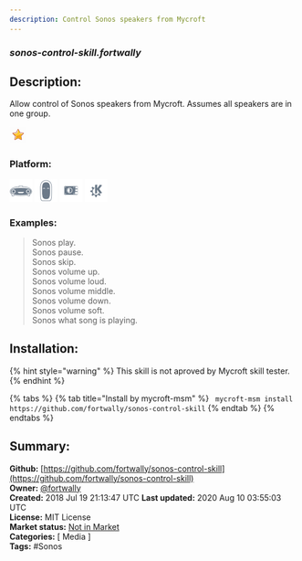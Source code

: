 ```yaml
---
description: Control Sonos speakers from Mycroft
---
```


### _sonos-control-skill.fortwally_  
## Description:  
Allow control of Sonos speakers from Mycroft.
Assumes all speakers are in one group.  
  
![](../.gitbook/assets/star.png)  
  
### Platform:  
 ![Mark I](../.gitbook/assets/mark-1-icon.png)  ![Mark II](../.gitbook/assets/mark-2-icon.png)  ![Picroft](../.gitbook/assets/picroft-icon.png)  ![plasmoid](../.gitbook/assets/kde.png)   
### Examples:  
> Sonos play.  
> Sonos pause.  
> Sonos skip.  
> Sonos volume up.  
> Sonos volume loud.  
> Sonos volume middle.  
> Sonos volume down.  
> Sonos volume soft.  
> Sonos what song is playing.  
  
## Installation:  
{% hint style="warning" %}
This skill is not aproved by Mycroft skill tester.
{% endhint %}
    
{% tabs %}
{% tab title="Install by mycroft-msm" %}
``` mycroft-msm install https://github.com/fortwally/sonos-control-skill```
{% endtab %}
  {% endtabs %}
    
## Summary:  
**Github:** [https://github.com/fortwally/sonos-control-skill](https://github.com/fortwally/sonos-control-skill)  
**Owner:** [@fortwally](https://github.com/fortwally)  
**Created:** 2018 Jul 19 21:13:47 UTC  **Last updated:** 2020 Aug 10 03:55:03 UTC  
**License:** MIT License  
**Market status:** [Not in Market](https://market.mycroft.ai/skill/)  
**Categories:** [ Media ]   
**Tags:** \#Sonos   
